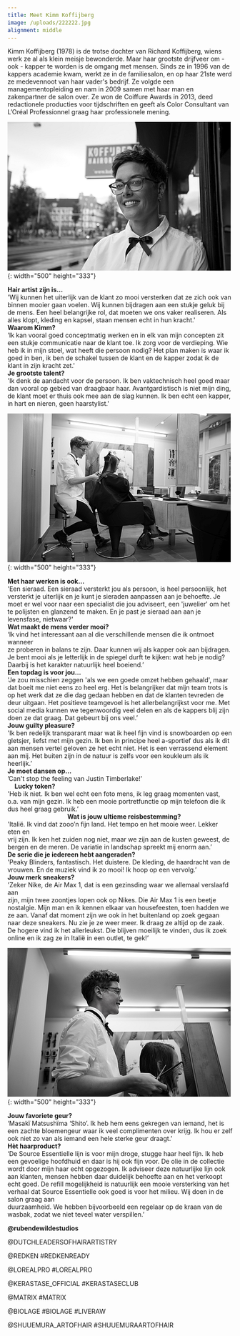 ```yaml
---
title: Meet Kimm Koffijberg
image: /uploads/222222.jpg
alignment: middle
---
```


Kimm Koffijberg (1978) is de trotse dochter van Richard Koffijberg, wiens werk ze al als klein meisje bewonderde. Maar haar grootste drijfveer om - ook - kapper te worden is de omgang met mensen. Sinds ze in 1996 van de kappers academie kwam, werkt ze in de familiesalon, en op haar 21ste werd ze medevennoot van haar vader's bedrijf. Ze volgde een managementopleiding en nam in 2009 samen met haar man en zakenpartner de salon over. Ze won de Coiffure Awards in 2013, deed redactionele producties voor tijdschriften en geeft als Color Consultant van L’Or&eacute;al Professionnel graag haar professionele mening.

![](/uploads/333333-1.jpg){: width="500" height="333"}

**Hair artist zijn is…**<br>'Wij kunnen het uiterlijk van de klant zo mooi versterken dat ze zich ook van binnen mooier gaan voelen. Wij kunnen bijdragen aan een stukje geluk bij de mens. Een heel belangrijke rol, dat moeten we ons vaker realiseren. Als alles klopt, kleding en kapsel, staan mensen echt in hun kracht.'&nbsp;<br>**Waarom Kimm?**<br>’Ik kan vooral goed conceptmatig werken en in elk van mijn concepten zit een stukje communicatie naar de klant toe. Ik zorg voor de verdieping. Wie heb ik in mijn stoel, wat heeft die persoon nodig? Het plan maken is waar ik goed in ben, ik ben de schakel tussen de klant en de kapper zodat ik de klant in zijn kracht zet.'<br>**Je grootste talent?**<br>'Ik denk de aandacht voor de persoon. Ik ben vaktechnisch heel goed maar dan vooral op gebied van draagbaar haar. Avantgardistisch is niet mijn ding, de klant moet er thuis ook mee aan de slag kunnen. Ik ben echt een kapper, in hart en nieren, geen haarstylist.'&nbsp; &nbsp;

![](/uploads/222222-1.jpg){: width="500" height="333"}

**Met haar werken is ook…**<br>'Een sieraad. Een sieraad versterkt jou als persoon, is heel persoonlijk, het&nbsp; versterkt je uiterlijk en je kunt je sieraden aanpassen aan je behoefte. Je moet er wel voor naar een specialist die jou adviseert, een 'juwelier' om het te polijsten en glanzend te maken. En je past je sieraad aan aan je levensfase, nietwaar?'<br>**Wat maakt de mens verder mooi?**<br>‘Ik vind het interessant aan al die verschillende mensen die ik ontmoet wanneer<br>ze proberen in balans te zijn. Daar kunnen wij als kapper ook aan bijdragen. Je bent mooi als je letterlijk in de spiegel durft te kijken: wat heb je nodig? Daarbij is het karakter natuurlijk heel boeiend.’<br>**Een topdag is voor jou…**<br>'Je zou misschien zeggen 'als we een goede omzet hebben gehaald', maar dat boeit me niet eens zo heel erg. Het is belangrijker dat mijn team trots is op het werk dat ze die dag gedaan hebben en dat de klanten tevreden de deur uitgaan. Het positieve teamgevoel is het allerbelangrijkst voor me. Met social media kunnen we tegenwoordig veel delen en als de kappers blij zijn doen ze dat graag. Dat gebeurt bij ons veel.’<br>**Jouw guilty pleasure?**<br>'Ik ben redelijk transparant maar wat ik heel fijn vind is snowboarden op een gletsjer, liefst met mijn gezin. Ik ben in principe heel a-sportief dus als ik dit aan mensen vertel geloven ze het echt niet. Het is een verrassend element aan mij. Het buiten zijn in de natuur is zelfs voor een koukleum als ik heerlijk.’<br>**Je moet dansen op…**<br>’Can't stop the feeling van Justin Timberlake\!’&nbsp; &nbsp; &nbsp; &nbsp; &nbsp; &nbsp; &nbsp; &nbsp; &nbsp; &nbsp; &nbsp; &nbsp; &nbsp; &nbsp; &nbsp; &nbsp; &nbsp; &nbsp; &nbsp; &nbsp; &nbsp; &nbsp; &nbsp; &nbsp; &nbsp; &nbsp; &nbsp; &nbsp; **Lucky token?**<br>'Heb ik niet. Ik ben wel echt een foto mens, ik leg graag momenten vast, o.a. van mijn gezin. Ik heb een mooie portretfunctie op mijn telefoon die ik dus heel graag gebruik.’&nbsp; &nbsp; &nbsp; &nbsp; &nbsp; &nbsp; &nbsp; &nbsp; &nbsp; &nbsp; &nbsp; &nbsp; &nbsp; &nbsp; &nbsp; &nbsp; &nbsp; &nbsp; &nbsp; &nbsp; &nbsp; &nbsp; &nbsp; &nbsp; &nbsp; &nbsp; &nbsp; &nbsp; &nbsp; &nbsp; &nbsp; &nbsp; &nbsp; &nbsp; &nbsp; &nbsp; &nbsp; &nbsp; &nbsp; &nbsp; &nbsp; &nbsp; &nbsp; &nbsp; &nbsp; &nbsp; &nbsp; &nbsp; &nbsp; &nbsp; &nbsp; &nbsp; &nbsp; &nbsp; &nbsp; &nbsp; &nbsp; &nbsp; &nbsp; &nbsp; &nbsp; **Wat is jouw ultieme reisbestemming?**<br>'Itali&euml;. Ik vind dat zooo’n fijn land. Het tempo en het mooie weer. Lekker eten en<br>vrij zijn. Ik ken het zuiden nog niet, maar we zijn aan de kusten geweest, de bergen en de meren. De variatie in landschap spreekt mij enorm aan.’<br>**De serie die je iedereen hebt aangeraden?**<br>'Peaky Blinders, fantastisch. Het duistere. De kleding, de haardracht van de vrouwen. En de muziek vind ik zo mooi\! Ik hoop op een vervolg.’<br>**Jouw merk sneakers?**<br>'Zeker Nike, de Air Max 1, dat is een gezinsding waar we allemaal verslaafd aan<br>zijn, mijn twee zoontjes lopen ook op Nikes. Die Air Max 1 is een beetje nostalgie. Mijn man en ik kennen elkaar van housefeesten, toen hadden we ze aan. Vanaf dat moment zijn we ook in het buitenland op zoek gegaan naar deze sneakers. Nu zie je ze weer meer. Ik draag ze altijd op de zaak. De hogere vind ik het allerleukst. Die blijven moeilijk te vinden, dus ik zoek online en ik zag ze in Itali&euml; in een outlet, te gek\!’

![](/uploads/444444-1.jpg){: width="500" height="333"}

**Jouw favoriete geur?**<br>‘Masak&iuml; Matsush&iuml;ma ‘Shito’. Ik heb hem eens gekregen van iemand, het is een zachte bloemengeur waar ik veel complimenten over krijg. Ik hou er zelf ook niet zo van als iemand een hele sterke geur draagt.’<br>**H&egrave;t haarproduct?**<br>‘De Source Essentielle lijn is voor mijn droge, stugge haar heel fijn. Ik heb een gevoelige hoofdhuid en daar is hij ook fijn voor. De olie in de collectie wordt door mijn haar echt opgezogen. Ik adviseer deze natuurlijke lijn ook aan klanten, mensen hebben daar duidelijk behoefte aan en het verkoopt echt goed. De refill mogelijkheid is natuurlijk een mooie versterking van het verhaal dat Source Essentielle ook goed is voor het milieu. Wij doen in de salon graag aan<br>duurzaamheid. We hebben bijvoorbeeld een regelaar op de kraan van de wasbak, zodat we niet teveel water verspillen.’

**@rubendewildestudios**

@DUTCHLEADERSOFHAIRARTISTRY

@REDKEN \#REDKENREADY

@LOREALPRO \#LOREALPRO

@KERASTASE\_OFFICIAL \#KERASTASECLUB

@MATRIX \#MATRIX

@BIOLAGE \#BIOLAGE \#LIVERAW

@SHUUEMURA\_ARTOFHAIR \#SHUUEMURAARTOFHAIR